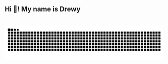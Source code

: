 <!-- ## Hi there 👋 -->

<h2 align="left">Hi 👋! My name is Drewy</h2>


<!--
**Vignou/Vignou** is a ✨ _special_ ✨ repository because its `README.md` (this file) appears on your GitHub profile.

Here are some ideas to get you started:

- 🔭 I’m currently working on ...
- 🌱 I’m currently learning ...
- 👯 I’m looking to collaborate on ...
- 🤔 I’m looking for help with ...
- 💬 Ask me about ...
- 📫 How to reach me: ...
- 😄 Pronouns: ...
- ⚡ Fun fact: ...
-->

###


###

<br clear="both">

<img src="https://raw.githubusercontent.com/Vignou/Vignou/output/snake.svg" alt="Snake animation" />

###
